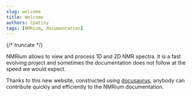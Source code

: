 ```yaml
---
slug: welcome
title: Welcome
authors: lpatiny
tags: [NMRium, documentation]
---
```


{/* truncate */}

NMRium allows to view and process 1D and 2D NMR spectra. It is a fast evolving project and sometimes the documentation does not follow at the speed we would expect.

Thanks to this new website, constructed using [docusaurus](https://docusaurus.io/), anybody can contribute quickly and efficiently to the NMRium documentation.
